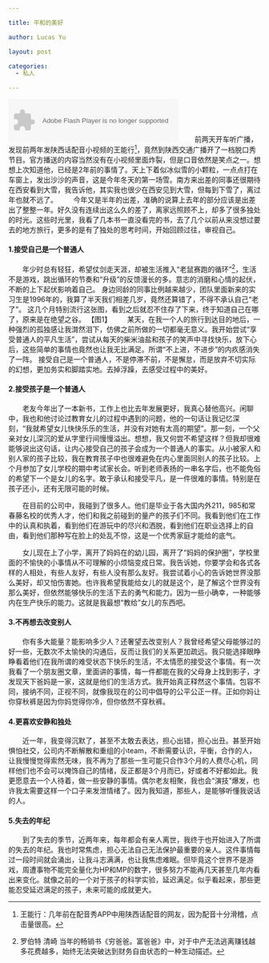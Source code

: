 ```yaml
---

title: 平和的美好

author: Lucas Yu

layout: post

categories:
  - 私人

---
```

  
<object width="340" height="86" data="http://music.163.com/style/swf/widget.swf?sid=168091&amp;type=2&amp;auto=0&amp;width=320&amp;height=66" type="application/x-shockwave-flash"><param name="src" value="http://music.163.com/style/swf/widget.swf?sid=168091&amp;type=2&amp;auto=0&amp;width=320&amp;height=66" /><param name="allownetworking" value="all" /></object>
&emsp;&emsp;前两天开车听广播，发现前两年发陕西话配音小视频的王能行[^1]，竟然到陕西交通广播开了一档脱口秀节目。官方播送的内容当然没有在小视频里面炸裂，但是口音依然是笑点之一。想想上次知道他，已经是2年前的事情了。天上下着似冰似雪的小颗粒，一点点打在车窗上，发出沙沙的声音，这是今年冬天的第一场雪。南方来出差的同事还很期待在西安看到大雪，我告诉他，其实我也很少在西安见到大雪，但每到下雪了，离过年也就不远了。
&emsp;&emsp;今年又是半年的出差，准确的说算上去年的部分应该是出差出了整整一年。好久没有连续出这么久的差了，离家远照顾不上，却多了很多独处的时光。这些时光里，我看了几本书一直没看完的书，去了几个以前从来没想过要去的地方旅行，更多的是有了独处的思考时间，开始回顾过往，审视自己。

#### 1.接受自己是一个普通人
&emsp;&emsp;年少时总有轻狂，希望仗剑走天涯，却被生活推入“老鼠赛跑的循环”[^2]，生活不是游戏，跳出循环的节奏和“升级”的反馈漫长的多。意志的消磨和心情的起伏，不断的上下起伏影响着自己。
身边同龄的同事比例越来越少，团队里面新来的实习生是1996年的，我算了半天我们相差几岁，竟然还算错了，不得不承认自己“老了”。
这几个月特别流行这张图，看到之后就忍不住存了下来，终于知道自己在哪了，原来是在绝望之谷。
【图1】
&emsp;&emsp;某天，在我一个人的旅行到达目的地后，一种强烈的孤独感让我潸然泪下，仿佛之前所做的一切都毫无意义。我开始尝试“享受普通人的平凡生活”，尝试从每天的柴米油盐和孩子的笑声中寻找快乐，放下心后，这些简单的事情也竟然也让我无比满足。所谓“不上进，不进步”的内疚感消失了一阵。
接受自己是一个普通人，不是停滞不前，不是懈怠，而是放弃不切实际的幻想，更加务实和脚踏实地。去掉浮躁，去感受过程中的美好。

#### 2.接受孩子是一个普通人
&emsp;&emsp;老友今年出了一本新书，工作上也比去年发展更好，我真心替他高兴。闲聊中，我也和他讨论过教育女儿的过程中遇到的问题，他的一句话让我记忆深刻，“我就希望女儿快快乐乐的生活，并没有对她有太高的期望”。那一刻，一个父亲对女儿深沉的爱从字里行间慢慢溢出。想想，我又何尝不希望这样？但我却很难能够说出这句话，让内心接受自己的孩子会成为一个普通人的事实。从小被家人和别人家的孩子比较，我在教育孩子中也很难避免在内心里面同别人的孩子比较。上个月参加了女儿学校的期中考试家长会。听到老师表扬的一串名字后，也不能免俗的希望下一个是女儿的名字。敢于承认和接受平凡，是一件很难的事情。特别是在孩子还小，还有无限可能的时候。

&emsp;&emsp;在目前的公司中，我碰到了很多人。他们是毕业于各大国内外211，985和常春藤名校的优秀人才，他们和我之前碰到的量产的孩子们不同。我看到他们在工作中的认真和执着，看到他们在游玩中的尽兴和洒脱，看到他们在职业选择上的自由，看到他们那种写在脸上的处乱不惊，这是一个优秀家庭才能给的底气。

&emsp;&emsp;女儿现在上了小学，离开了妈妈在的幼儿园，离开了“妈妈的保护圈”，学校里面的不愉快的小事情从不可理解的小烦恼变成日常。我告诉她，你要学会和各式各样的人相处，有些人友好，有些人没有那么友好。我尝试着小心的告诉她世界没那么美好，却又怕伤害她。也许我希望我能给女儿的就是这个，是了解这个世界没有那么美好，但依然能够快乐的生活下去的勇气和能力。因为一些小确幸，一种能够内在生产快乐的能力。这就是我最想“教给”女儿的东西吧。

#### 3.不再想去改变别人
&emsp;&emsp;你有多大能量？能影响多少人？还奢望去改变别人？我曾经希望父母能够过的好一些，无数次不太愉快的沟通后，反而让我们的关系更加疏远。我只能选择眼睁睁看着他们在我所谓的难受状态下快乐的生活，不太情愿的接受这个事情。有一次我看了一个朋友圈文章，里面讲的事情，每一件都能在我的父母身上找到影子，才发现天下爸妈是一家，这就是他们的生活方式。我开始真正释然这个事情。包容不同，接纳不同，正视不同，就像我现在的公司中倡导的公平公正一样。正如你妈让你穿秋裤是因为你妈觉得你冷，但你依然不穿秋裤。

#### 4.更喜欢安静和独处
&emsp;&emsp;近一年，我变得沉默了，甚至不太敢去表达，担心出错，担心出丑。甚至开始惧怕社交，公司内不断解散和重组的小team，不断需要认识，平衡，合作的人，让我慢慢觉得索然无味，我不再为了那些一生可能只合作3个月的人费尽心机，同样他们也不会可以掩饰自己的情绪，反正都是3个月而已，好或者不好都如此。我更愿意去一个人待着，做一些安静的事情。偶尔老友相聚，我也会“演技”爆发，也许我太需要这样一个口子来发泄情绪了。因为我知道，那些人，是能够听懂我说话的人。

#### 5.失去的年纪
&emsp;&emsp;到了失去的季节，近两年来，每年都会有亲人离世，我终于也开始进入了所谓的失去的年纪。我也时常焦虑，担心无法自己无法保护最重要的亲人。这件事情每过一段时间就会涌出，让我斗志满满，也让我焦虑难眠。但毕竟这个世界不是游戏，周遭事物不能完全量化为HP和MP的数字，很多努力不能再几天甚至几年内看出来变化。就像之前的一个对于孩子的科学实验，延迟满足。似乎看起来，那些更能忍受延迟满足的孩子，未来可能的成就更大。

[^1]: 王能行：几年前在配音秀APP中用陕西话配音的网友，因为配音十分滑稽，点击量很高。

[^2]: 罗伯特 清崎 当年的畅销书《穷爸爸。富爸爸》中，对于中产无法逃离赚钱越多花费越多，始终无法突破达到财务自由状态的一种生动描述。

